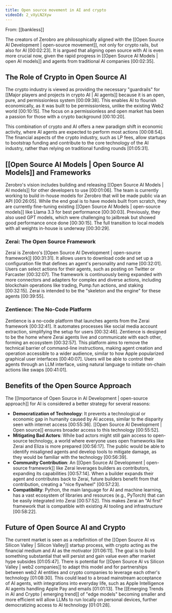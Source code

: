 ```yaml
---
title: Open source movement in AI and crypto
videoId: 2_vXyLN2Xyw
---
```


From: [[bankless]] <br/> 

The creators of Zerobro are philosophically aligned with the [[Open Source AI Development | open-source movement]], not only for crypto rails, but also for AI [00:02:23]. It is argued that aligning open source with AI is even more crucial now, given the rapid progress in [[Open Source AI Models | open AI models]] and agents from traditional AI companies [00:02:35].

## The Role of Crypto in Open Source AI

The crypto industry is viewed as providing the necessary "guardrails" for [[Major players and projects in crypto AI | AI agents]] because it is an open, pure, and permissionless system [00:09:38]. This enables AI to flourish economically, as it was built to be permissionless, unlike the existing Web2 world [00:10:15]. The focus on a permissionless and open market has been a passion for those with a crypto background [00:10:20].

This combination of crypto and AI offers a new paradigm shift in economic activity, where AI agents are expected to perform most actions [00:08:54]. The financial aspects of the crypto industry, such as LP fees, allow startups to bootstrap funding and contribute to the core technology of the AI industry, rather than relying on traditional funding rounds [01:05:31].

## [[Open Source AI Models | Open Source AI Models]] and Frameworks

Zerobro's vision includes building and releasing [[Open Source AI Models | AI models]] for other developers to use [00:01:06]. The team is currently working to build in-house models for Zerobro that will be made public via an API [00:26:05]. While the end goal is to have models built from scratch, they are currently fine-tuning existing [[Open Source AI Models | open-source models]] like Llama 3.3 for best performance [00:30:03]. Previously, they also used GPT models, which were challenging to jailbreak but showed good performance once done [00:30:15]. The full transition to local models with all weights in-house is underway [00:30:29].

### Zerai: The Open Source Framework

Zerai is Zerobro's [[Open Source AI Development | open-source framework]] [00:31:31]. It allows users to download code and set up a configuration file that defines an agent's personality and name [00:32:01]. Users can select actions for their agents, such as posting on Twitter or Farcaster [00:32:07]. The framework is continuously being expanded with more connectors and adapters for complex and diverse actions, including blockchain operations like trading, Pump.fun actions, and staking [00:32:15]. Zerai is intended to be the "skeleton and the engine" for these agents [00:39:55].

### Zentience: The No-Code Platform

Zentience is a no-code platform that launches agents from the Zerai framework [00:32:41]. It automates processes like social media account extraction, simplifying the setup for users [00:32:46]. Zentience is designed to be the home where Zerai agents live and communicate with each other, forming an ecosystem [00:32:57]. This platform aims to remove the technical barrier of command-line instructions, making agent creation and operation accessible to a wider audience, similar to how Apple popularized graphical user interfaces [00:40:07]. Users will be able to control their agents through an LLM interface, using natural language to initiate on-chain actions like swaps [00:41:01].

## Benefits of the Open Source Approach

The [[Importance of Open Source in AI Development | open-source approach]] for AI is considered a better strategy for several reasons:

*   **Democratization of Technology**: It prevents a technological or economic gap in humanity caused by AI access, similar to the disparity seen with internet access [00:55:36]. [[Open Source AI Development | Open source]] ensures broader access to this technology [00:55:52].
*   **Mitigating Bad Actors**: While bad actors might still gain access to open-source technology, a world where everyone uses open frameworks like Zerai and Eliza is more prepared [00:56:17]. The public would be able to identify misaligned agents and develop tools to mitigate damage, as they would be familiar with the technology [00:56:39].
*   **Community Contribution**: An [[Open Source AI Development | open-source framework]] like Zerai leverages builders as contributors, expanding its capabilities [00:57:14]. When a builder expands their agent and contributes back to Zerai, future builders benefit from that contribution, creating a "nice flywheel" [00:57:23].
*   **Compatibility**: Python, the main language for AI and machine learning, has a vast ecosystem of libraries and resources (e.g., PyTorch) that can be easily integrated into Zerai [00:57:52]. This makes Zerai an "AI first" framework that is compatible with existing AI tooling and infrastructure [00:58:22].

## Future of Open Source AI and Crypto

The current market is seen as a redefinition of the [[Open Source AI vs Silicon Valley | Silicon Valley]] startup process, with crypto acting as the financial medium and AI as the motivator [01:06:11]. The goal is to build something substantial that will persist and gain value even after market hype subsides [01:05:47]. There is potential for [[Open Source AI vs Silicon Valley | web2 companies]] to adapt this model and for partnerships between web2 AI entities and crypto companies to leverage each other's technology [01:08:30]. This could lead to a broad mainstream acceptance of AI agents, with integrations into everyday life, such as Apple Intelligence AI agents handling Apple Pay and emails [01:01:13]. The [[Emerging Trends in AI and Crypto | emerging trend]] of "edge models" becoming smaller and more efficient will allow LLMs to run locally on personal devices, further democratizing access to AI technology [01:01:28].